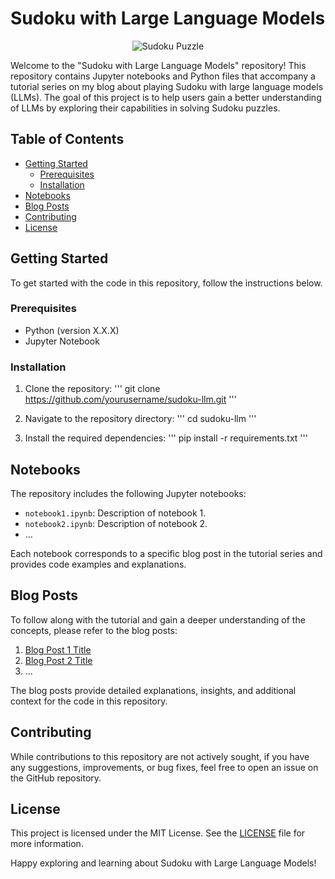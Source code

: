 # Sudoku with Large Language Models

<p align="center">
  <img src="images/sudoku.png" alt="Sudoku Puzzle" />
</p>

Welcome to the "Sudoku with Large Language Models" repository! This repository contains Jupyter notebooks and Python files that accompany a tutorial series on my blog about playing Sudoku with large language models (LLMs). The goal of this project is to help users gain a better understanding of LLMs by exploring their capabilities in solving Sudoku puzzles.

## Table of Contents
- [Getting Started](#getting-started)
  - [Prerequisites](#prerequisites)
  - [Installation](#installation)
- [Notebooks](#notebooks)
- [Blog Posts](#blog-posts)
- [Contributing](#contributing)
- [License](#license)

## Getting Started

To get started with the code in this repository, follow the instructions below.

### Prerequisites

- Python (version X.X.X)
- Jupyter Notebook

### Installation

1. Clone the repository:
'''
git clone https://github.com/yourusername/sudoku-llm.git
'''

2. Navigate to the repository directory:
'''
cd sudoku-llm
'''

3. Install the required dependencies:
'''
pip install -r requirements.txt
'''

## Notebooks

The repository includes the following Jupyter notebooks:

- `notebook1.ipynb`: Description of notebook 1.
- `notebook2.ipynb`: Description of notebook 2.
- ...

Each notebook corresponds to a specific blog post in the tutorial series and provides code examples and explanations.

## Blog Posts

To follow along with the tutorial and gain a deeper understanding of the concepts, please refer to the blog posts:

1. [Blog Post 1 Title](link-to-blog-post-1)
2. [Blog Post 2 Title](link-to-blog-post-2)
3. ...

The blog posts provide detailed explanations, insights, and additional context for the code in this repository.

## Contributing

While contributions to this repository are not actively sought, if you have any suggestions, improvements, or bug fixes, feel free to open an issue on the GitHub repository.

## License

This project is licensed under the MIT License. See the [LICENSE](LICENSE) file for more information.

Happy exploring and learning about Sudoku with Large Language Models!